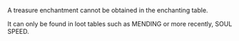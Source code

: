 A treasure enchantment cannot be obtained in the enchanting table. 

It can only be found in loot tables such as MENDING or more recently, SOUL SPEED.